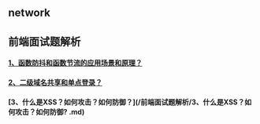## network

## 前端面试题解析

#### [1、函数防抖和函数节流的应用场景和原理？](/前端面试题解析/1、函数防抖和函数节流的应用场景和原理.md)

#### [2、二级域名共享和单点登录？](/前端面试题解析/2、二级域名共享cookie、单点登录.md)

#### [3、什么是XSS？如何攻击？如何防御？](/前端面试题解析/3、什么是XSS？如何攻击？如何防御? .md)